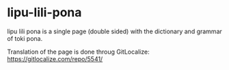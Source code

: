 # lipu-lili-pona

lipu lili pona is a single page (double sided) with the dictionary and grammar of toki pona.

Translation of the page is done throug GitLocalize: https://gitlocalize.com/repo/5541/
